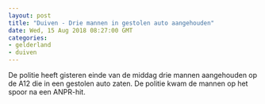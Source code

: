 ```yaml
---
layout: post
title: "Duiven - Drie mannen in gestolen auto aangehouden"
date: Wed, 15 Aug 2018 08:27:00 GMT
categories: 
- gelderland 
- duiven 
---
```


De politie heeft gisteren einde van de middag drie mannen aangehouden op de A12 die in een gestolen auto zaten. De politie kwam de mannen op het spoor na een ANPR-hit.
